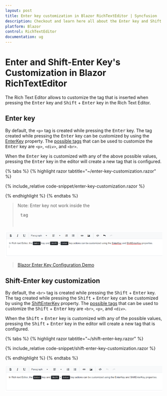 ```yaml
---
layout: post
title: Enter key customization in Blazor RichTextEditor | Syncfusion
description: Checkout and learn here all about the Enter key and Shift + Enter key customization feature in Syncfusion Blazor RichTextEditor component and more.
platform: Blazor
control: RichTextEditor
documentation: ug
---
```


# Enter and Shift-Enter Key's Customization in Blazor RichTextEditor

The Rich Text Editor allows to customize the tag that is inserted when pressing the <kbd>Enter</kbd> key and <kbd>Shift</kbd> + <kbd>Enter</kbd> key in the Rich Text Editor.

## Enter key

By default, the `<p>` tag is created while pressing the <kbd>Enter</kbd> key. The tag created while pressing the <kbd>Enter</kbd> key can be customized by using the [EnterKey](https://help.syncfusion.com/cr/blazor/Syncfusion.Blazor.RichTextEditor.SfRichTextEditor.html#Syncfusion_Blazor_RichTextEditor_SfRichTextEditor_EnterKey) property. The [possible tags](https://help.syncfusion.com/cr/blazor/Syncfusion.Blazor.RichTextEditor.EnterKeyTag.html) that can be used to customize the <kbd>Enter</kbd> key are `<p>`, `<div>`, and `<br>`.

When the <kbd>Enter</kbd> key is customized with any of the above possible values, pressing the <kbd>Enter</kbd> key in the editor will create a new tag that is configured.

{% tabs %}
{% highlight razor tabtitle="~/enter-key-customization.razor" %}

{% include_relative code-snippet/enter-key-customization.razor %}

{% endhighlight %}
{% endtabs %}

> Note: Enter key not work inside the <pre> tag

![Enter key confuguration in Blazor RichTextEditor](./images/blazor-richtexteditor-enter-key.png)

> [Blazor Enter Key Configuration Demo](https://blazor.syncfusion.com/demos/rich-text-editor/enterkeyconfiguration)

## Shift-Enter key customization

By default, the `<br>` tag is created while pressing the <kbd>Shift</kbd> + <kbd>Enter</kbd> key. The tag created while pressing the <kbd>Shift</kbd> + <kbd>Enter</kbd> key can be customized by using the [ShiftEnterKey](https://help.syncfusion.com/cr/blazor/Syncfusion.Blazor.RichTextEditor.SfRichTextEditor.html#Syncfusion_Blazor_RichTextEditor_SfRichTextEditor_ShiftEnterKey) property. The [possible tags](https://help.syncfusion.com/cr/blazor/Syncfusion.Blazor.RichTextEditor.ShiftEnterKeyTag.html) that can be used to customize the <kbd>Shift</kbd> + <kbd>Enter</kbd> key are `<br>`, `<p>`, and `<div>`.

When the <kbd>Shift</kbd> + <kbd>Enter</kbd> key is customized with any of the possible values, pressing the <kbd>Shift</kbd> + <kbd>Enter</kbd> key in the editor will create a new tag that is configured.

{% tabs %}
{% highlight razor tabtitle="~/shift-enter-key.razor" %}

{% include_relative code-snippet/shift-enter-key-customization.razor %}

{% endhighlight %}
{% endtabs %}


![Shift + Enter key confuguration in Blazor RichTextEditor](./images/blazor-richtexteditor-shift-enter-key.png)

